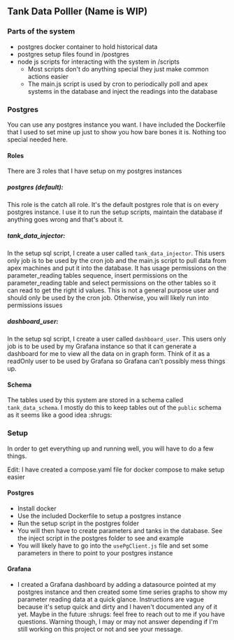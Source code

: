 ## Tank Data Polller (Name is WIP)

### Parts of the system

- postgres docker container to hold historical data
- postgres setup files found in /postgres
- node js scripts for interacting with the system in /scripts
  - Most scripts don't do anything special they just make common actions easier
  - The main.js script is used by cron to periodically poll and apex systems in the database and inject the readings into the database

### Postgres

You can use any postgres instance you want. I have included the Dockerfile that I used to set mine up just to show you how bare bones it is. Nothing too special needed here.

#### Roles

There are 3 roles that I have setup on my postgres instances

##### postgres (default):

This role is the catch all role. It's the default postgres role that is on every postgres instance. I use it to run the setup scripts, maintain the database if anything goes wrong and that's about it.

##### tank_data_injector:

In the setup sql script, I create a user called `tank_data_injector`. This users only job is to be used by the cron job and the main.js script to pull data from apex machines and put it into the database. It has usage permissions on the parameter_reading tables sequence, insert permissions on the parameter_reading table and select permissions on the other tables so it can read to get the right id values. This is not a general purpose user and should only be used by the cron job. Otherwise, you will likely run into permissions issues

##### dashboard_user:

In the setup sql script, I create a user called `dashboard_user`. This users only job is to be used by my Grafana instance so that it can generate a dashboard for me to view all the data on in graph form. Think of it as a readOnly user to be used by Grafana so Grafana can't possibly mess things up.

#### Schema

The tables used by this system are stored in a schema called `tank_data_schema`. I mostly do this to keep tables out of the `public` schema as it seems like a good idea :shrugs:

### Setup

In order to get everything up and running well, you will have to do a few things.

Edit: I have created a compose.yaml file for docker compose to make setup easier

#### Postgres

- Install docker
- Use the included Dockerfile to setup a postgres instance
- Run the setup script in the postgres folder
- You will then have to create parameters and tanks in the database. See the inject script in the postgres folder to see and example
- You will likely have to go into the `usePgClient.js` file and set some parameters in there to point to your postgres instance

#### Grafana

- I created a Grafana dashboard by adding a datasource pointed at my postgres instance and then created some time series graphs to show my parameter reading data at a quick glance. Instructions are vague because it's setup quick and dirty and I haven't documented any of it yet. Maybe in the future :shrugs: feel free to reach out to me if you have questions. Warning though, I may or may not answer depending if I'm still working on this project or not and see your message.
